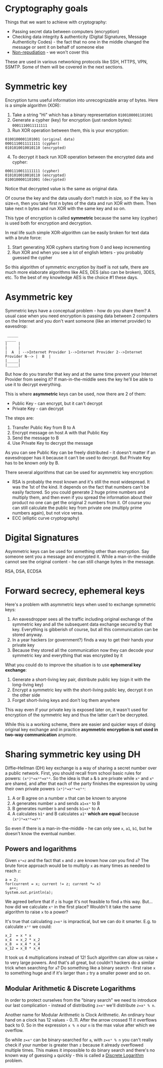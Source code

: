 # Cryptography goals

Things that we want to achieve with cryptography:

* Passing secret data between computers (encryption)
* Checking data integrity & authenticity (Digital Signatures, Message Authenticity Codes) - the fact that no one
in the middle changed the message or sent it on behalf of someone else
* [Non-repudiation](https://en.wikipedia.org/wiki/Non-repudiation) - we won't cover this

These are used in various networking protocols like SSH, HTTPS, VPN, SSMTP. Some of them will be covered in the next
sections. 

# Symmetric key

Encryption turns useful information into unrecognizable array of bytes. Here is a simple algorithm (XOR):

1. Take a string "Hi" which has a binary representation `0100100001101001`
2. Generate a cypher (key) for encryption (just random bytes): `0001110011111111`
3. Run XOR operation between them, this is your encryption:

```
0100100001101001 (original data)
0001110011111111 (cypher)
0101010010010110 (encrypted)
```

4. To decrypt it back run XOR operation between the encrypted data and cypher: 
```
0001110011111111 (cypher)
0101010010010110 (encrypted)
0100100001101001 (decrypted)
```
Notice that decrypted value is the same as original data.

Of course the key and the data usually don't match in size, so if the key is size=n, then you take first n bytes of
the data and run XOR with them. Then take next n bytes and run XOR with the same key and so on.

This type of encryption is called **symmetric** because the same key (cypher) is used both for encryption and decryption.

In real life such simple XOR-algorithm can be easily broken for text data with a brute force:

1. Start generating XOR cyphers starting from 0 and keep incrementing
2. Run XOR and when you see a lot of english letters - you probably guessed the cypher

So this algorithm of symmetric encryption by itself is not safe, there are much more elaborate algorithms like AES, 
DES (also can be broken), 3DES, etc. To the best of my knowledge AES is the choice #1 these days. 

# Asymmetric key

Symmetric keys have a conceptual problem - how do you share them? A usual case when you need encryption is passing data 
between 2 computers on the Internet and you don't want someone (like an internet provider) to eavesdrop:

```
 _____                                                                         _____  
|     |                                                                       |     |  
|  A  | -->Internet Provider 1-->Internet Provider 2-->Internet Provider N--> |  B  | 
|_____|                                                                       |_____|
```

But how do you transfer that key and at the same time prevent your Internet Provider from seeing it? 
If man-in-the-middle sees the key he'll be able to use it to decrypt everything.

This is where **asymmetric** keys can be used, now there are 2 of them:

* Public Key - can encrypt, but it can't decrypt
* Private Key - can decrypt

The steps are:

1. Transfer Public Key from B to A
2. Encrypt message on host A with that Public Key
3. Send the message to B
4. Use Private Key to decrypt the message

As you can see Public Key can be freely distributed - it doesn't matter if an eavesdropper has it because it can't
be used to decrypt. But Private Key has to be known _only_ by B.

There several algorithms that can be used for asymmetric key encryption:

* RSA is probably the most known and it's still the most widespread. It was the 1st of the kind. It depends on the 
fact that numbers can't be easily factored. So you could generate 2 huge prime numbers and multiply
them, and then even if you spread the information about their product no one can get the original 2 numbers from it.
Of course you can still calculate the public key from private one (multiply prime numbers again), but not vice versa.
* ECC (elliptic curve cryptography)

# Digital Signatures

Asymmetric keys can be used for something other than encryption. Say someone sent you a message and encrypted it. While
a man-in-the-middle cannot see the original content - he can still change bytes in the message.

RSA, DSA, ECDSA

# Forward secrecy, ephemeral keys

Here's a problem with asymmetric keys when used to exchange symmetric keys: 

1. An eavesdropper sees all the traffic including original exchange of the symmetric key and all the
subsequent data exchange secured by that key. Everything is gibberish of course, but all this communication
can be stored anyway.
2. In a year hackers (or government?) finds a way to get their hands your private key
3. Because they stored all the communication now they can decode your symmetric key and everything that was encrypted by it

What you could do to improve the situation is to use **ephemeral key exchange**:

1. Generate a short-living key pair, distribute public key (sign it with the long-living key)
2. Encrypt a symmetric key with the short-living public key, decrypt it on the other side
3. Forget short-living keys and don't log them anywhere

This way even if your private key is exposed later on, it wasn't used for encryption of the symmetric key and thus 
the latter can't be decrypted.

While this is a working scheme, there are easier and quicker ways of doing original key exchange and in
practice **asymmetric encryption is not used in two-way communication** anymore.  

# Sharing symmetric key using DH

Diffie–Hellman (DH) key exchange is a way of sharing a secret number over a public network. First, you should recall from 
school basic rules for powers: `(xᵃ)ᵇ=xᵃᵇ=xᵇᵃ`. So the idea is that `a` & `b` are private while `xᵃ` and `xᵇ` are 
shared, and after that each of the party finishes the expression by using their own private powers `(xᵃ)ᵇ=xᵃᵇ=xᵇᵃ`:

1. A or B agree on a number `x` that can be known to anyone 
2. A generates number `a` and sends `a1=xᵃ` to B
3. B generates number `b` and sends `b1=xᵇ` to A
4. A calculates `b1ᵃ` and B calculates `a1ᵇ` **which are equal** because `(xᵃ)ᵇ=xᵃᵇ=xᵇᵃ`

So even if there is a man-in-the-middle - he can only see `x`, `a1`, `b1`, but he doesn't know the eventual number.

## Powers and logarithms

Given `xᵃ=z` and the fact that `x` and `z` are known how _can_ you find `a`? The brute force approach would be 
to multiply `x` as many times as needed to reach `z`:

```
a = 2;
for(current = x; current != z; current *= x) 
  a++;
System.out.println(a);
```

We agreed before that if `z` is huge it's not feasible to find `a` this way. But... how did we calculate `xᵃ` 
in the first place? Wouldn't it take the same algorithm to raise `x` to a power?

It's true that calculating `z=xᵃ` is impractical, but we can do it smarter. E.g. to calculate `x¹²` we could:

```
x_2  = x * x
x_4  = x_2 * x_2
x_8  = x_4 * x_4
x_12 = x_8 * x_4
```

It took us 4 multiplications instead of 12! Such algorithm can allow us raise `x` to very large powers. And that's
all great, but couldn't hackers do a similar trick when searching for `a`? Do something like a binary search - 
first raise `x` to something huge and if it's larger than `z` try a smaller power and so on.

## Modular Arithmetic & Discrete Logarithms

In order to protect ourselves from the "binary search" we need to introduce our last complication - 
instead of distributing `z=xᵃ` we'll distribute `z=xᵃ % n`. 

Another name for Modular Arithmetic is Clock Arithmetic. An ordinary hour hand on a clock has 12 values - 0..11.
After the arrow crossed 11 it overflows back to 0. So in the expression `x % n` our `n` is the max value after
which we overflow. 

So while `z=xᵃ` can be binary-searched for `a`, with `z=xᵃ % n` you can't really check if your number is greater 
than `z` because it already overflowed multiple times. This makes it impossible to do binary search and there's 
no known way of guessing `a` quickly - this is called a 
[Discrete Logarithm](https://en.wikipedia.org/wiki/Discrete_logarithm) problem. 